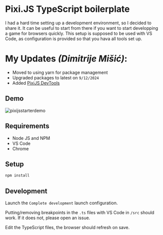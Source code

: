 # Pixi.JS TypeScript boilerplate

I had a hard time setting up a development environment, so I decided to share it.
It can be useful to start from there if you want to start developping a game for browsers quickly.
This setup is supposed to be used with VS Code, as configuration is provided so that you hava all tools set up.

# My Updates _(Dimitrije Mišić)_:

- Moved to using yarn for package management
- Upgraded packages to latest on `9/12/2024`
- Added [PixiJS DevTools](https://github.com/pixijs/devtools)

## Demo

![pixijsstarterdemo](https://user-images.githubusercontent.com/1882000/117959954-cde93100-b31c-11eb-889b-4879bd596c6b.gif)

## Requirements

-   Node JS and NPM
-   VS Code
-   Chrome

## Setup

```bash
npm install
```

## Development

Launch the `Complete development` launch configuration.

Putting/removing breakpoints in the `.ts` files with VS Code in `/src` should work.
If it does not, please open an issue.

Edit the TypeScript files, the browser should refresh on save.
